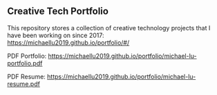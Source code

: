 ## Creative Tech Portfolio

This repository stores a collection of creative technology projects that I have been working on since 2017: https://michaellu2019.github.io/portfolio/#/

PDF Portfolio: https://michaellu2019.github.io/portfolio/michael-lu-portfolio.pdf

PDF Resume: https://michaellu2019.github.io/portfolio/michael-lu-resume.pdf
